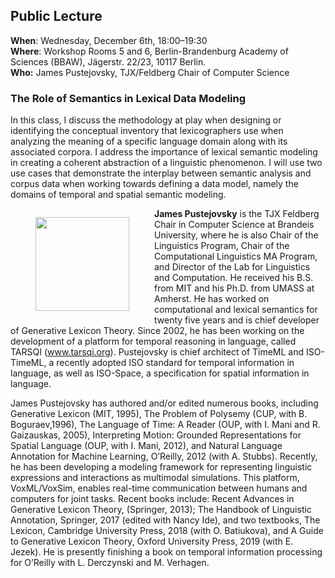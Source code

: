 ## Public Lecture

**When**: Wednesday, December 6th, 18:00–19:30<br/>
**Where**: Workshop Rooms 5 and 6, Berlin-Brandenburg Academy of Sciences (BBAW), Jägerstr. 22/23, 10117 Berlin.<br/>
**Who:** James Pustejovsky, TJX/Feldberg Chair of Computer Science


### The Role of Semantics in Lexical Data Modeling

In this class, I discuss the methodology at play when designing or identifying the conceptual inventory that lexicographers use when analyzing the meaning of a specific language domain along with its associated corpora. I address the importance of lexical semantic modeling in creating a coherent abstraction of a linguistic phenomenon. I will use two use cases that demonstrate the interplay between semantic analysis and corpus data when working towards defining a data model, namely the domains of temporal and spatial semantic modeling.

<figure style="float: left; padding-right:0px; padding-left:0px"><img src="https://i.imgur.com/eQRfki4.jpg" width="150px%"><figcaption  style="color:gray;font-size:80%;text-align:right"></figcaption></figure>

**James Pustejovsky** is the TJX Feldberg Chair in Computer Science at Brandeis University, where he is also Chair of the Linguistics Program, Chair of the Computational Linguistics MA Program, and Director of the Lab for Linguistics and Computation. He received his B.S. from MIT and his Ph.D. from UMASS at Amherst. He has worked on computational and lexical semantics for twenty five years and is chief developer of Generative Lexicon Theory. Since 2002, he has been working on the development of a platform for temporal reasoning in language, called TARSQI (www.tarsqi.org). Pustejovsky is chief architect of TimeML and ISO-TimeML, a recently adopted ISO standard for temporal information in language, as well as ISO-Space, a specification for spatial information in language.

James Pustejovsky has authored and/or edited numerous books, including Generative Lexicon (MIT, 1995), The Problem of Polysemy (CUP, with B. Boguraev,1996), The Language of Time: A Reader (OUP, with I. Mani and R. Gaizauskas, 2005), Interpreting Motion: Grounded Representations for Spatial Language (OUP, with I. Mani, 2012), and Natural Language Annotation for Machine Learning, O’Reilly, 2012 (with A. Stubbs). Recently, he has been developing a modeling framework for representing linguistic expressions and interactions as multimodal simulations. This platform, VoxML/VoxSim, enables real-time communication between humans and computers for joint tasks.  Recent books include: Recent Advances in Generative Lexicon Theory, (Springer, 2013); The Handbook of Linguistic Annotation, Springer, 2017 (edited with Nancy Ide), and two textbooks, The Lexicon, Cambridge University Press, 2018 (with O. Batiukova), and A Guide to Generative Lexicon Theory, Oxford University Press, 2019 (with E. Jezek). He is presently finishing a book on temporal information processing for O’Reilly with L. Derczynski and M. Verhagen.
